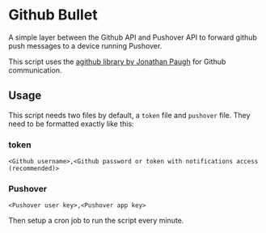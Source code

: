 # Github Bullet
A simple layer between the Github API and Pushover API to forward github push messages to a device running Pushover.

This script uses the [agithub library by Jonathan Paugh](https://github.com/jpaugh/agithub) for Github communication.

## Usage
This script needs two files by default, a `token` file and `pushover` file. They need to be formatted exactly like this:

### token
```
<Github username>,<Github password or token with notifications access (recommended)>
```

### Pushover
```
<Pushover user key>,<Pushover app key>
```

Then setup a cron job to run the script every minute.
